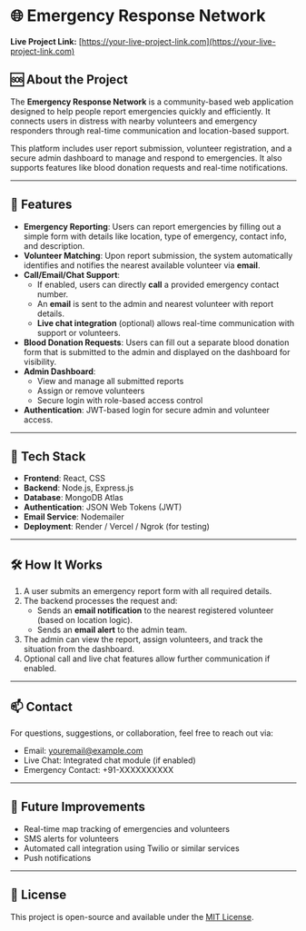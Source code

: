 # 🌐 Emergency Response Network

**Live Project Link:** [https://your-live-project-link.com](https://your-live-project-link.com)

## 🆘 About the Project

The **Emergency Response Network** is a community-based web application designed to help people report emergencies quickly and efficiently. It connects users in distress with nearby volunteers and emergency responders through real-time communication and location-based support.

This platform includes user report submission, volunteer registration, and a secure admin dashboard to manage and respond to emergencies. It also supports features like blood donation requests and real-time notifications.

---

## 🚨 Features

- **Emergency Reporting**: Users can report emergencies by filling out a simple form with details like location, type of emergency, contact info, and description.
- **Volunteer Matching**: Upon report submission, the system automatically identifies and notifies the nearest available volunteer via **email**.
- **Call/Email/Chat Support**:
  - If enabled, users can directly **call** a provided emergency contact number.
  - An **email** is sent to the admin and nearest volunteer with report details.
  - **Live chat integration** (optional) allows real-time communication with support or volunteers.
- **Blood Donation Requests**: Users can fill out a separate blood donation form that is submitted to the admin and displayed on the dashboard for visibility.
- **Admin Dashboard**:
  - View and manage all submitted reports
  - Assign or remove volunteers
  - Secure login with role-based access control
- **Authentication**: JWT-based login for secure admin and volunteer access.

---

## 🧰 Tech Stack

- **Frontend**: React, CSS
- **Backend**: Node.js, Express.js
- **Database**: MongoDB Atlas
- **Authentication**: JSON Web Tokens (JWT)
- **Email Service**: Nodemailer
- **Deployment**: Render / Vercel / Ngrok (for testing)

---

## 🛠 How It Works

1. A user submits an emergency report form with all required details.
2. The backend processes the request and:
   - Sends an **email notification** to the nearest registered volunteer (based on location logic).
   - Sends an **email alert** to the admin team.
3. The admin can view the report, assign volunteers, and track the situation from the dashboard.
4. Optional call and live chat features allow further communication if enabled.

---

## 📫 Contact

For questions, suggestions, or collaboration, feel free to reach out via:

- Email: [youremail@example.com](mailto:youremail@example.com)
- Live Chat: Integrated chat module (if enabled)
- Emergency Contact: +91-XXXXXXXXXX

---

## 📌 Future Improvements

- Real-time map tracking of emergencies and volunteers
- SMS alerts for volunteers
- Automated call integration using Twilio or similar services
- Push notifications

---

## 📎 License

This project is open-source and available under the [MIT License](LICENSE).
